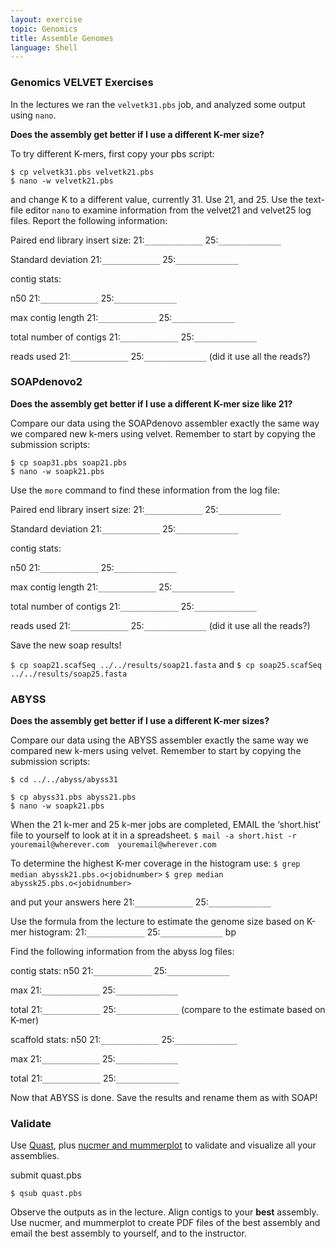 ```yaml
---
layout: exercise
topic: Genomics
title: Assemble Genomes
language: Shell
---
```


### Genomics VELVET Exercises

In the lectures we ran the `velvetk31.pbs` job, and analyzed some output using `nano`.

**Does the assembly get better  if I use a different K-mer size?**

To try different K-mers, first copy your pbs script:
~~~
$ cp velvetk31.pbs velvetk21.pbs
$ nano -w velvetk21.pbs
~~~
and change K to a different value, currently 31. Use 21, and 25.
Use the text-file editor `nano` to 
examine information from the velvet21 and velvet25 log files. Report the following information:

Paired end library insert size: 21:`_____________`   25:`______________`

Standard deviation 21:`_____________`   25:`______________`

contig stats: 

n50 21:`_____________`   25:`______________`  

max contig length 21:`_____________`   25:`______________` 

total number of contigs 21:`_____________`   25:`______________` 

reads used 21:`_____________`   25:`______________` (did it use all the reads?)

### SOAPdenovo2

**Does the assembly get better if I use a different K-mer size like 21?**

Compare our data using the SOAPdenovo assembler exactly the same 
way we compared new k-mers using velvet. Remember to start by copying the 
submission scripts:
~~~
$ cp soap31.pbs soap21.pbs
$ nano -w soapk21.pbs
~~~

Use the `more` command to find these information from the log file:

Paired end library insert size: 21:`_____________`   25:`______________`

Standard deviation 21:`_____________`   25:`______________`

contig stats: 

n50 21:`_____________`   25:`______________`  

max contig length 21:`_____________`   25:`______________` 

total number of contigs 21:`_____________`   25:`______________` 

reads used 21:`_____________`   25:`______________` (did it use all the reads?)

Save the new soap results!

`$ cp soap21.scafSeq ../../results/soap21.fasta` and `$ cp soap25.scafSeq ../../results/soap25.fasta`

### ABYSS

**Does the assembly get better if I use a different K-mer sizes?**

Compare our data using the ABYSS assembler exactly the same 
way we compared new k-mers using velvet. Remember to start by copying the 
submission scripts:

`$ cd ../../abyss/abyss31`
~~~
$ cp abyss31.pbs abyss21.pbs
$ nano -w soapk21.pbs
~~~

When the 21 k-mer and 25 k-mer jobs are completed, EMAIL the ‘short.hist’ file to yourself to look at it in a spreadsheet.
`$ mail -a short.hist -r youremail@wherever.com  youremail@wherever.com`

To determine the highest K-mer coverage in the histogram use:
`$ grep median abyssk21.pbs.o<jobidnumber>`
`$ grep median abyssk25.pbs.o<jobidnumber>`

and put your answers here 21:`_____________`   25:`______________`  

Use the formula from the lecture to estimate the genome size 
based on K-mer histogram: 21:`_____________`   25:`______________`   bp

Find the following information from the abyss log files:

contig stats: n50 21:`_____________`   25:`______________`  

max 21:`_____________`   25:`______________` 

total 21:`_____________`   25:`______________` (compare to the estimate based on K-mer)

scaffold stats: n50 21:`_____________`   25:`______________`  

max 21:`_____________`   25:`______________` 

total 21:`_____________`   25:`______________` 

Now that ABYSS is done. Save the results and rename them as with SOAP!

### Validate

Use [Quast](http://quast.bioinf.spbau.ru/manual.html), plus [nucmer and mummerplot](https://github.com/mummer4/mummer/blob/master/MANUAL.md) to validate and visualize all your assemblies. 

submit quast.pbs

`$ qsub quast.pbs`

Observe the outputs as in the lecture.
Align contigs to your **best** assembly. 
Use nucmer, and mummerplot to create PDF files of the best assembly 
and email the best assembly to yourself, and to the instructor. 
